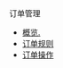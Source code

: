<div class="sidebar_title icon-product__order">订单管理 </div>

* [概览.](/order/README)
* [订单规则](/order/rule)
* [订单操作](/order/operate)        
